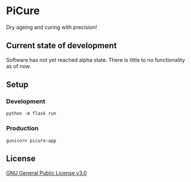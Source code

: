 # PiCure
Dry ageing and curing with precision!

## Current state of development
Software has not yet reached alpha state. There is little to no functionality as of now.

## Setup
### Development
```python -m flask run```

### Production
```gunicorn picure:app```

## License
[GNU General Public License v3.0](https://github.com/mhupfauer/picure/blob/master/LICENSE.txt)

